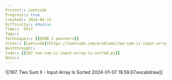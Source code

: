 ```yaml
---
Project:: Leetcode
Progress:: true
Created:: 2024-04-13
Difficulty:: #Medium
Time:: `O(n)`
Tags:: 
Techniques:: [[@IND_2 pointers]]
Sites:: [Leetcode](https://leetcode.com/problems/two-sum-ii-input-array-is-sorted/submissions/)
Walkthrough:: 
Code:: [[167.two-sum-ii-input-array-is-sorted.py]]
Note:: 
---
```


![[167. Two Sum II - Input Array Is Sorted 2024-01-07 19.59.07.excalidraw]]

